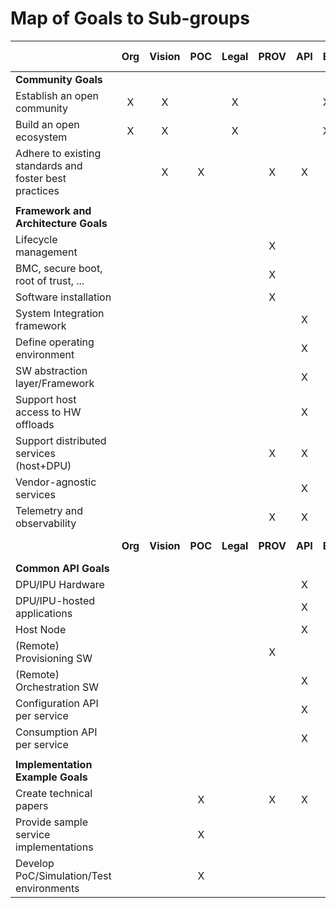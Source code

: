 # Map of Goals to Sub-groups



|                                                        |   Org   |   Vision   |   POC   |   Legal   |   PROV   |   API   | Event     |   Orient   |   Use Case   |
| ------------------------------------------------------ | :-----: | :--------: | :-----: | :-------: | :------: | :-----: | --------- | :--------: | :----------: |
| **Community Goals**                                    |         |            |         |           |          |         |           |            |              |
| Establish an open community                            |    X    |     X      |         |     X     |          |         | X         |     X      |              |
| Build an open ecosystem                                |    X    |     X      |         |     X     |          |         | X         |     X      |              |
| Adhere to existing standards and foster best practices |         |     X      |    X    |           |    X     |    X    |           |     X      |      X       |
|                                                        |         |            |         |           |          |         |           |            |              |
| **Framework and Architecture Goals**                   |         |            |         |           |          |         |           |            |              |
| Lifecycle management                                   |         |            |         |           |    X     |         |           |            |      X       |
| BMC, secure boot, root of trust, ...                   |         |            |         |           |    X     |         |           |            |              |
| Software installation                                  |         |            |         |           |    X     |         |           |            |              |
| System Integration framework                           |         |            |         |           |          |    X    |           |            |              |
| Define operating environment                           |         |            |         |           |          |    X    |           |            |              |
| SW abstraction layer/Framework                         |         |            |         |           |          |    X    |           |            |              |
| Support host access to HW offloads                     |         |            |         |           |          |    X    |           |            |      X       |
| Support distributed services (host+DPU)                |         |            |         |           |    X     |    X    |           |            |      X       |
| Vendor-agnostic services                               |         |            |         |           |          |    X    |           |            |              |
| Telemetry and observability                            |         |            |         |           |    X     |    X    |           |            |      X       |
|                                                        | **Org** | **Vision** | **POC** | **Legal** | **PROV** | **API** | **Event** | **Orient** | **Use Case** |
| **Common API Goals**                                   |         |            |         |           |          |         |           |            |              |
| DPU/IPU Hardware                                       |         |            |         |           |          |    X    |           |            |              |
| DPU/IPU-hosted applications                            |         |            |         |           |          |    X    |           |            |              |
| Host Node                                              |         |            |         |           |          |    X    |           |            |              |
| (Remote) Provisioning SW                               |         |            |         |           |    X     |         |           |            |      X       |
| (Remote) Orchestration SW                              |         |            |         |           |          |    X    |           |            |      X       |
| Configuration API per service                          |         |            |         |           |          |    X    |           |            |      X       |
| Consumption API per service                            |         |            |         |           |          |    X    |           |            |      X       |
|                                                        |         |            |         |           |          |         |           |            |              |
| **Implementation Example Goals**                       |         |            |         |           |          |         |           |            |              |
| Create technical papers                                |         |            |    X    |           |    X     |    X    |           |            |              |
| Provide sample service implementations                 |         |            |    X    |           |          |         |           |            |      X       |
| Develop PoC/Simulation/Test environments               |         |            |    X    |           |          |         |           |            |              |

